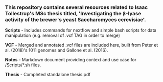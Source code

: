 ### This repository contains several resources related to Isaac Tollestrup's MSc thesis titled, 'Investigating the β-lyase activity of the brewer's yeast Saccharomyces cerevisiae'.

**Scripts** - Includes commands for nextflow and simple bash scripts for data manipulation (e.g. removal of .vcf TAG in order to merge)  
  
**VCF** - Merged and annotated .vcf files are included here, built from Peter et al. (2018)'s 1011 genomes and Gallone et al. (2016).  
  
**Notes** - Markdown document providing context and use case for /Scripts/*.sh files.  
  
**Thesis** - Completed standalone thesis.pdf
